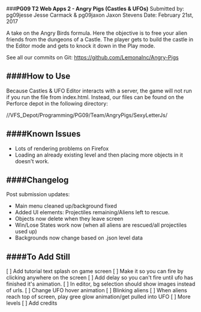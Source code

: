 ###**PG09 T2 Web Apps 2 - Angry Pigs (Castles & UFOs)**
Submitted by: pg09jesse Jesse Carmack & pg09jaxon Jaxon Stevens
        Date: February 21st, 2017

A take on the Angry Birds formula.  Here the objective is to free your alien
friends from the dungeons of a Castle.  The player gets to build the castle in
the Editor mode and gets to knock it down in the Play mode.

See all our commits on Git: https://github.com/LemonaInc/Angry-Pigs

####**How to Use**
---------
Because Castles & UFO Editor interacts with a server, the game will not run if
you run the file from index.html.  Instead, our files can be found on the
Perforce depot in the following directory:

//VFS_Depot/Programming/PG09/Team/AngryPigs/SexyLetterJs/

####**Known Issues**
--------
- Lots of rendering problems on Firefox
- Loading an already existing level and then placing more objects in it doesn't work.

####**Changelog**
--------
Post submission updates:
- Main menu cleaned up/background fixed
- Added UI elements: Projectiles remaining/Aliens left to rescue.
- Objects now delete when they leave screen
- Win/Lose States work now (when all aliens are rescued/all projectiles used up)
- Backgrounds now change based on .json level data

####**To Add Still**
--------
[ ] Add tutorial text splash on game screen
[ ] Make it so you can fire by clicking anywhere on the screen
[ ] Add delay so you can't fire until ufo has finished it's animation.
[ ] In editor, bg selection should show images instead of urls.
[ ] Change UFO hover animation
[ ] Blinking aliens
[ ] When aliens reach top of screen, play gree glow animation/get pulled into UFO
[ ] More levels
[ ] Add credits
